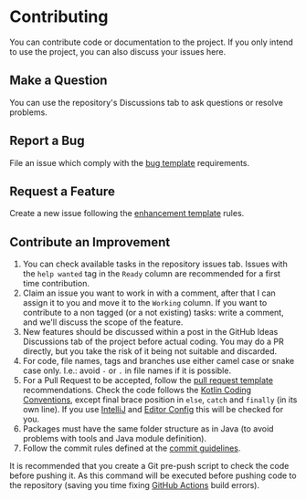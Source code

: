 
# Contributing
You can contribute code or documentation to the project. If you only intend to use the project, you
can also discuss your issues here.

## Make a Question
You can use the repository's Discussions tab to ask questions or resolve problems.

## Report a Bug
File an issue which comply with the [bug template] requirements.

[bug template]: https://github.com/hexagonkt/.github/blob/master/.github/ISSUE_TEMPLATE/bug.md

## Request a Feature
Create a new issue following the [enhancement template] rules.

[enhancement template]: https://github.com/hexagonkt/.github/blob/master/.github/ISSUE_TEMPLATE/enhancement.md

## Contribute an Improvement
1. You can check available tasks in the repository issues tab. Issues with the `help wanted` tag in
   the `Ready` column are recommended for a first time contribution.
2. Claim an issue you want to work in with a comment, after that I can assign it to you and move it
   to the `Working` column. If you want to contribute to a non tagged (or a not existing) tasks:
   write a comment, and we'll discuss the scope of the feature.
3. New features should be discussed within a post in the GitHub Ideas Discussions tab of the project
   before actual coding. You may do a PR directly, but you take the risk of it being not suitable
   and discarded.
4. For code, file names, tags and branches use either camel case or snake case only. I.e.: avoid `-`
   or `.` in file names if it is possible.
5. For a Pull Request to be accepted, follow the [pull request template] recommendations. Check the
   code follows the [Kotlin Coding Conventions], except final brace position in `else`, `catch` and
   `finally` (in its own line). If you use [IntelliJ] and [Editor Config] this will be checked for
   you.
6. Packages must have the same folder structure as in Java (to avoid problems with tools and Java
   module definition).
7. Follow the commit rules defined at the [commit guidelines].

[pull request template]: https://github.com/hexagonkt/.github/blob/master/pull_request_template.md
[IntelliJ]: https://www.jetbrains.com/idea
[Editor Config]: https://editorconfig.org
[Kotlin Coding Conventions]: https://kotlinlang.org/docs/reference/coding-conventions.html
[commit guidelines]: https://github.com/hexagonkt/.github/blob/master/commits.md

It is recommended that you create a Git pre-push script to check the code before pushing it. As
this command will be executed before pushing code to the repository (saving you time fixing
[GitHub Actions] build errors).

[GitHub Actions]: https://github.com/features/actions
